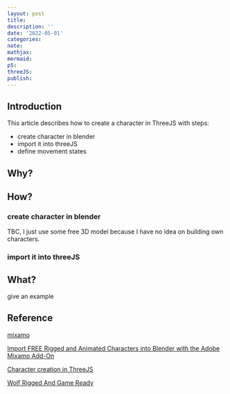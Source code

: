 ```yaml
---
layout: post
title:
description: ''
date: '2022-05-01'
categories:
note:
mathjax:
mermaid:
p5:
threeJS:
publish:
---
```


## Introduction

This article describes how to create a character in ThreeJS with steps:

* create character in blender
* import it into threeJS
* define movement states

## Why?



## How?

### create character in blender

TBC, I just use some free 3D model because I have no idea on building own characters.

### import it into threeJS

## What?

give an example

## Reference

[mixamo](https://www.mixamo.com/#/)

[Import FREE Rigged and Animated Characters into Blender with the Adobe Mixamo Add-On](https://www.youtube.com/watch?v=yDc-E-o_I-c)

[Character creation in ThreeJS](https://blog.farazshaikh.com/stories/character-creation-in-three-js/)

[Wolf Rigged And Game Ready](https://free3d.com/3d-model/wolf-rigged-and-game-ready-42808.html)
